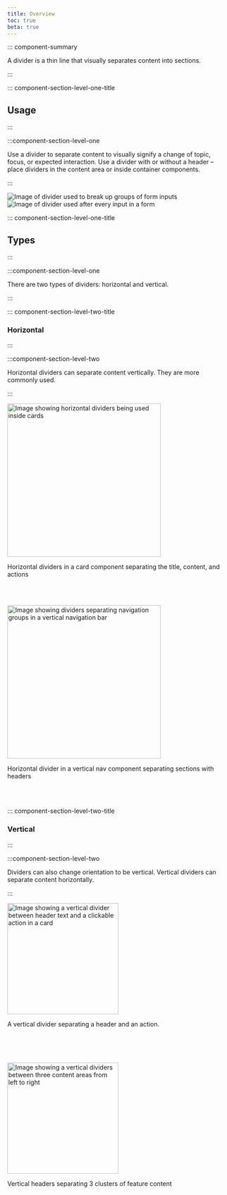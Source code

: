 ```yaml
---
title: Overview
toc: true
beta: true
---
```


::: component-summary

A divider is a thin line that visually separates content into sections.

:::

::: component-section-level-one-title

## Usage

:::

:::component-section-level-one

Use a divider to separate content to visually signify a change of topic, focus, or expected interaction. Use a divider with or without a header – place dividers in the content area or inside container components.

:::

<DocDoDont>
<DocDo summary="Use a divider between sections. The section headers are optional." demoHeight="298">
<div>
    <img src="/images/components/divider/cds-divider-do.png" alt="Image of divider used to break up groups of form inputs">
</div>
</DocDo>
<DocDont slot="dont" summary="Overuse divider by placing them between individual items" demoHeight="298">
<div>
    <img src="/images/components/divider/cds-divider-dont.png" alt="Image of divider used after every input in a form">
</div>
</DocDont>
</DocDoDont>

::: component-section-level-one-title

## Types

:::

:::component-section-level-one

There are two types of dividers: horizontal and vertical.

:::

::: component-section-level-two-title

### Horizontal

:::

:::component-section-level-two

Horizontal dividers can separate content vertically. They are more commonly used.

:::

<div class="clr-row">
<div class="clr-col-sm-12 clr-col-lg-6" cds-layout="p-b:lg p-b@lg:none">
<img alt="Image showing horizontal dividers being used inside cards" height="348" src="/images/components/divider/cds-divider-card.png" />
<p cds-text="caption" cds-layout="p-t:md p-b:md" style="min-height: 5.125rem">Horizontal dividers in a card component separating the title, content, and actions</p>
</div>
<div class="clr-col-sm-12 clr-col-lg-6">
<img alt="Image showing dividers separating navigation groups in a vertical navigation bar" height="348" src="/images/components/divider/cds-divider-nav.png" />
<p cds-text="caption" cds-layout="p-t:md p-b:md" style="min-height: 5.125rem">Horizontal divider in a vertical nav component separating sections with headers</p>
</div>
</div>

::: component-section-level-two-title

### Vertical

:::

:::component-section-level-two

Dividers can also change orientation to be vertical. Vertical dividers can separate content horizontally.

:::

<div class="clr-row">
<div class="clr-col-sm-12 clr-col-lg-6" cds-layout="p-b:lg p-b@lg:none">
<img alt="Image showing a vertical divider between header text and a clickable action in a card" height="252" src="/images/components/divider/cds-divider-vertical.png" />
<p cds-text="caption" cds-layout="p-t:sm p-b:md" style="min-height: 5.125rem">A vertical divider separating a header and an action.</p>
</div>
<div class="clr-col-sm-12 clr-col-lg-6">
<img alt="Image showing a vertical dividers between three content areas from left to right" height="252" src="/images/components/divider/cds-divider-vertical-2.png" />
<p cds-text="caption" cds-layout="p-t:sm p-b:md" style="min-height: 5.125rem">Vertical headers separating 3 clusters of feature content</p>
</div>
</div>
